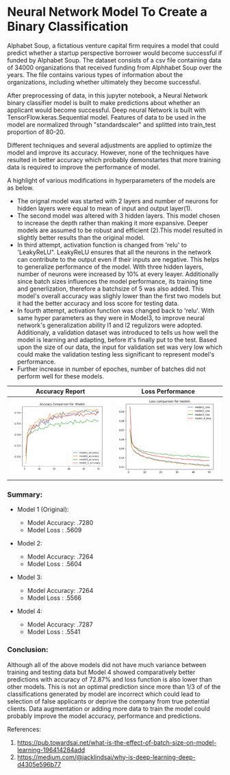 
# Neural Network Model To Create a Binary Classification

Alphabet Soup, a fictatious venture capital firm requires a model that could predict whether a startup perspective borrower would become successful if funded by Alphabet Soup. The dataset consists of a csv file containing data of 34000 organizations that received funding from Alphhabet Soup over the years. The file contains various types of information about the organizations, including whether ultimately they become successful. 

After preprocessing of data, in this jupyter notebook, a Neural Network binary classifier model is built to make predictions about whether an applicant would become successful. Deep neural Network is built with TensorFlow.keras.Sequential model. Features of data to be used in the model are normalized through "standardscaler" and splitted into train_test proportion of 80-20.

Different techniques and several adjustments are applied to optimize the model and improve its accuracy. However, none of the techniques have resulted in better accuracy which probably demonstartes that more training data is required to improve the performance of model.

A highlight of various modifications in hyperparameters of the models are as below.

* The orignal model was started with 2 layers and number of neurons for hidden layers were equal to mean of input and output layer(1).
* The second model was altered with 3 hidden layers. This model chosen to increase the depth rather than making it more expansive. Deeper models are assumed to be robust and efficient (2).This model resulted in  slightly better results than the original model.
* In third attempt, activation function is changed from 'relu' to 'LeakyReLU". LeakyReLU ensures that all the neurons in the network can contribute to the output even if their inputs are negative.  This helps to generalize performance of the model. With three hidden layers, number of neurons were increased by 10% at every leayer. Additionally since batch sizes influences the model performance, its training time and generlization, therefore a batchsize of 5 was also added. This model's overall accuracy was slighly lower than the first two models but it had the better accuracy and loss score for testing data. 
* In fourth attempt, activation function was changed back to  'relu'. With same hyper parameters as they were in Model3,  to improve neural network's generalization ability l1 and l2 regulizors were adopted. Additionaly, a validation dataset was introduced to tells us how well the model is learning and adapting, before it's finally put to the test. Based upon the size of our data, the input for validation set was very low which could make the validation testing less significant to represent model's performance. 
* Further increase in number of epoches, number of batches did not perform well for these models.



|Accuracy Report                                              | Loss Performance                      |
| -----------------------------------                         | ----------------------------------- |
| ![image_1](accuracy_chart.png)                              | ![image_2](loss_chart.png) |



### Summary:

* Model 1 (Original):
   * Model Accuracy:    .7280
   * Model Loss    :    .5609

* Model 2:
   * Model Accuracy:    .7264
   * Model Loss    :    .5604

* Model 3:
   * Model Accuracy:    .7264
   * Model Loss    :    .5566
   
 * Model 4:
   * Model Accuracy:    .7287
   * Model Loss    :    .5541
   

### Conclusion:

Although all of the above models did not have much variance between training and testing data but Model 4 showed comparatively better predictions with accuracy of 72.87% and loss function is also lower than other models. This is not an optimal prediction since more than 1/3 of of the classifications generated by model are incorrect which could lead to selection of false applicants or deprive the company from true potential clients. Data augmentation or adding more data to train the model could probably improve the model accuracy, performance and predictions. 


References:
1. https://pub.towardsai.net/what-is-the-effect-of-batch-size-on-model-learning-196414284add
2. https://medium.com/@jacklindsai/why-is-deep-learning-deep-d4305e596b77


